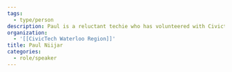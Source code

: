 ```yaml
---
tags:
  - type/person
description: Paul is a reluctant techie who has volunteered with Civictech Waterloo Region since 2018, where he helped with site-building and data entry on the Waterloo Region Votes project. He also contributes event listings to https://watcamp.com and helps organize a local Linux user group at https://kwlug.org .
organization:
  - '[[CivicTech Waterloo Region]]'
title: Paul Niijar
categories:
  - role/speaker
---
```

